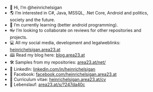- 👋 Hi, I’m @heinrichelsigan
- 🌎 I’m interested in C#, Java, MSSQL, .Net Core, Android and politics, society and the future.
- 📱 I’m currently learning (better android programming).
- 👓 I’m looking to collaborate on reviews for other repositories and projects.
- 💻 All my social media, development and legalweblinks: [heinrichelsigan.area23.at](https://heinrichelsigan.area23.at/)
- 🕮 Read my blog here: [blog.area23.at](https://area23-at.blogspot.com/)
- 🛠 Samples from my repositories: [area23.at/net/](https://area23.at/net/)
- 🔗 LinkedIn: [linkedin.com/in/heinrichelsigan](https://www.linkedin.com/in/heinrichelsigan/)
- 🤵 Facebook: [facebook.com/heinrichelsigan.area23.at](https://www.facebook.com/heinrichelsigan.area23.at)
- 📘 Curriculum vitae: [heinrichelsigan.area23.at/cv](https://drive.google.com/file/d/1-QIu8CFtnEKeYSVarKKrDL_e5aofg9Zh/view?usp=drive_link)
- 📗 Lebenslauf: [area23.at/s/?247da40c](https://drive.google.com/file/d/1-WHbT4Z14QDamkJKzMkoxm23u8CBzTye/view?usp=drive_link)
<!---
heinrichelsigan/heinrichelsigan is a ✨ special ✨ repository because its `README.md` (this file) appears on your GitHub profile.
You can click the Preview link to take a look at your changes.
--->
